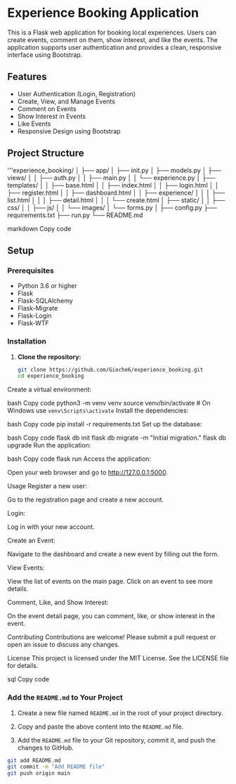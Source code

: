 
# Experience Booking Application

This is a Flask web application for booking local experiences. Users can create events, comment on them, show interest, and like the events. The application supports user authentication and provides a clean, responsive interface using Bootstrap.

## Features

- User Authentication (Login, Registration)
- Create, View, and Manage Events
- Comment on Events
- Show Interest in Events
- Like Events
- Responsive Design using Bootstrap

## Project Structure

'''experience_booking/
│
├── app/
│ ├── init.py
│ ├── models.py
│ ├── views/
│ │ ├── auth.py
│ │ ├── main.py
│ │ └── experience.py
│ ├── templates/
│ │ ├── base.html
│ │ ├── index.html
│ │ ├── login.html
│ │ ├── register.html
│ │ ├── dashboard.html
│ │ ├── experience/
│ │ │ ├── list.html
│ │ │ ├── detail.html
│ │ │ └── create.html
│ ├── static/
│ │ ├── css/
│ │ ├── js/
│ │ └── images/
│ └── forms.py
│
├── config.py
├── requirements.txt
├── run.py
└── README.md

markdown
Copy code

## Setup

### Prerequisites

- Python 3.6 or higher
- Flask
- Flask-SQLAlchemy
- Flask-Migrate
- Flask-Login
- Flask-WTF

### Installation

1. **Clone the repository:**

   ```bash
   git clone https://github.com/Gioche6/experience_booking.git
   cd experience_booking
Create a virtual environment:

bash
Copy code
python3 -m venv venv
source venv/bin/activate  # On Windows use `venv\Scripts\activate`
Install the dependencies:

bash
Copy code
pip install -r requirements.txt
Set up the database:

bash
Copy code
flask db init
flask db migrate -m "Initial migration."
flask db upgrade
Run the application:

bash
Copy code
flask run
Access the application:

Open your web browser and go to http://127.0.0.1:5000.

Usage
Register a new user:

Go to the registration page and create a new account.

Login:

Log in with your new account.

Create an Event:

Navigate to the dashboard and create a new event by filling out the form.

View Events:

View the list of events on the main page. Click on an event to see more details.

Comment, Like, and Show Interest:

On the event detail page, you can comment, like, or show interest in the event.

Contributing
Contributions are welcome! Please submit a pull request or open an issue to discuss any changes.

License
This project is licensed under the MIT License. See the LICENSE file for details.

sql
Copy code

### Add the `README.md` to Your Project

1. Create a new file named `README.md` in the root of your project directory.

2. Copy and paste the above content into the `README.md` file.

3. Add the `README.md` file to your Git repository, commit it, and push the changes to GitHub.

```bash
git add README.md
git commit -m "Add README file"
git push origin main
